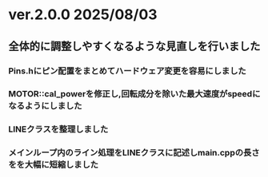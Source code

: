 # ver.2.0.0 2025/08/03
## 全体的に調整しやすくなるような見直しを行いました
### Pins.hにピン配置をまとめてハードウェア変更を容易にしました
### MOTOR::cal_powerを修正し,回転成分を除いた最大速度がspeedになるようにしました
### LINEクラスを整理しました
### メインループ内のライン処理をLINEクラスに記述しmain.cppの長さをを大幅に短縮しました